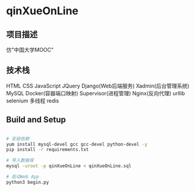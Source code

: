 # qinXueOnLine

## 项目描述

仿"中国大学MOOC"

## 技术栈

HTML
CSS
JavaScript
JQuery
Django(Web后端服务)
Xadmin(后台管理系统)
MySQL
Docker(容器端口映射)
Supervisor(进程管理)
Nginx(反向代理)
urllib
selenium
多线程
redis

## Build and Setup

```bash

# 安装依赖
yum install mysql-devel gcc gcc-devel python-devel -y
pip install -r requirements.txt

# 导入数据库
mysql -uroot -p qinXueOnLine < qinXueOnLine.sql

# 启动Web App
python3 begin.py

```

